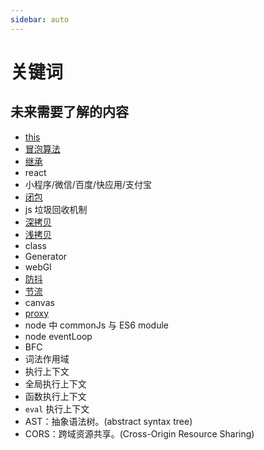 ```yaml
---
sidebar: auto
---
```


# 关键词

## 未来需要了解的内容

- [this](/javascript/this)
- [冒泡算法](/algorithm/bubbing)
- [继承](/javascript/inherit/index)
- react
- 小程序/微信/百度/快应用/支付宝
- [闭包](javascript/scoped/closure.md)
- js 垃圾回收机制
- [深拷贝](/javascript/#深拷贝)
- [浅拷贝](/javascript/#浅拷贝)
- class
- Generator
- webGl
- [防抖](/javascript/useful/debounce)
- [节流](/javascript/useful/throttle)
- canvas
- [proxy](frontend/es6/proxy)
- node 中 commonJs 与 ES6 module
- node eventLoop
- BFC
- 词法作用域
- 执行上下文
- 全局执行上下文
- 函数执行上下文
- `eval` 执行上下文
- AST：抽象语法树。(abstract syntax tree)
- CORS：跨域资源共享。(Cross-Origin Resource Sharing)
